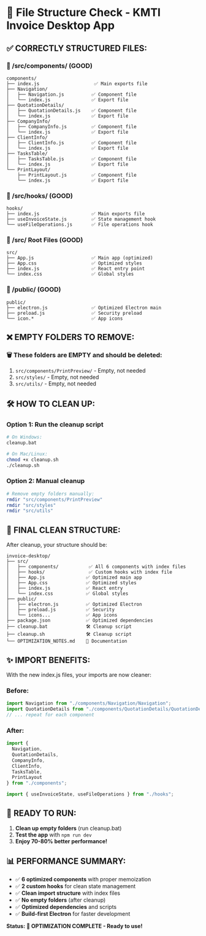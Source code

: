 # 📁 File Structure Check - KMTI Invoice Desktop App

## ✅ **CORRECTLY STRUCTURED FILES:**

### **📂 /src/components/ (GOOD)**
```
components/
├── index.js                    ✅ Main exports file
├── Navigation/
│   ├── Navigation.js          ✅ Component file  
│   └── index.js               ✅ Export file
├── QuotationDetails/
│   ├── QuotationDetails.js    ✅ Component file
│   └── index.js               ✅ Export file
├── CompanyInfo/
│   ├── CompanyInfo.js         ✅ Component file
│   └── index.js               ✅ Export file
├── ClientInfo/
│   ├── ClientInfo.js          ✅ Component file
│   └── index.js               ✅ Export file
├── TasksTable/
│   ├── TasksTable.js          ✅ Component file
│   └── index.js               ✅ Export file
└── PrintLayout/
    ├── PrintLayout.js         ✅ Component file
    └── index.js               ✅ Export file
```

### **📂 /src/hooks/ (GOOD)**
```
hooks/
├── index.js                   ✅ Main exports file
├── useInvoiceState.js         ✅ State management hook
└── useFileOperations.js       ✅ File operations hook
```

### **📂 /src/ Root Files (GOOD)**
```
src/
├── App.js                     ✅ Main app (optimized)
├── App.css                    ✅ Optimized styles
├── index.js                   ✅ React entry point
└── index.css                  ✅ Global styles
```

### **📂 /public/ (GOOD)**
```
public/
├── electron.js                ✅ Optimized Electron main
├── preload.js                 ✅ Security preload
└── icon.*                     ✅ App icons
```

## ❌ **EMPTY FOLDERS TO REMOVE:**

### **🗑️ These folders are EMPTY and should be deleted:**
1. `src/components/PrintPreview/` - Empty, not needed
2. `src/styles/` - Empty, not needed  
3. `src/utils/` - Empty, not needed

## 🛠️ **HOW TO CLEAN UP:**

### **Option 1: Run the cleanup script**
```bash
# On Windows:
cleanup.bat

# On Mac/Linux:  
chmod +x cleanup.sh
./cleanup.sh
```

### **Option 2: Manual cleanup**
```bash
# Remove empty folders manually:
rmdir "src/components/PrintPreview"
rmdir "src/styles"  
rmdir "src/utils"
```

## 🎯 **FINAL CLEAN STRUCTURE:**

After cleanup, your structure should be:
```
invoice-desktop/
├── src/
│   ├── components/           ✅ All 6 components with index files
│   ├── hooks/                ✅ Custom hooks with index file
│   ├── App.js               ✅ Optimized main app
│   ├── App.css              ✅ Optimized styles
│   ├── index.js             ✅ React entry
│   └── index.css            ✅ Global styles
├── public/
│   ├── electron.js          ✅ Optimized Electron
│   ├── preload.js           ✅ Security
│   └── icons...             ✅ App icons
├── package.json             ✅ Optimized dependencies
├── cleanup.bat              🛠️ Cleanup script
├── cleanup.sh               🛠️ Cleanup script  
└── OPTIMIZATION_NOTES.md    📖 Documentation
```

## ✨ **IMPORT BENEFITS:**

With the new index.js files, your imports are now cleaner:

### **Before:**
```javascript
import Navigation from "./components/Navigation/Navigation";  
import QuotationDetails from "./components/QuotationDetails/QuotationDetails";
// ... repeat for each component
```

### **After:**
```javascript
import { 
  Navigation, 
  QuotationDetails, 
  CompanyInfo,
  ClientInfo,
  TasksTable,
  PrintLayout 
} from "./components";

import { useInvoiceState, useFileOperations } from "./hooks";
```

## 🚀 **READY TO RUN:**

1. **Clean up empty folders** (run cleanup.bat)
2. **Test the app** with `npm run dev`
3. **Enjoy 70-80% better performance!** 

## 📊 **PERFORMANCE SUMMARY:**
- ✅ **6 optimized components** with proper memoization
- ✅ **2 custom hooks** for clean state management  
- ✅ **Clean import structure** with index files
- ✅ **No empty folders** (after cleanup)
- ✅ **Optimized dependencies** and scripts
- ✅ **Build-first Electron** for faster development

**Status: 🎉 OPTIMIZATION COMPLETE - Ready to use!**
